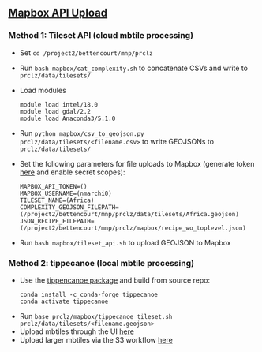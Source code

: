 
## [Mapbox API Upload](https://docs.mapbox.com/api/maps/#tilesets) ##

### Method 1: Tileset API (cloud mbtile processing) ###
* Set `cd /project2/bettencourt/mnp/prclz`
* Run `bash mapbox/cat_complexity.sh` to concatenate CSVs and write to `prclz/data/tilesets/`
* Load modules
    ```
    module load intel/18.0
    module load gdal/2.2
    module load Anaconda3/5.1.0
    ```
* Run `python mapbox/csv_to_geojson.py prclz/data/tilesets/<filename.csv>` to write GEOJSONs to `prclz/data/tilesets/`
* Set the following parameters for file uploads to Mapbox (generate token [here](https://account.mapbox.com/access-tokens/create) and enable secret scopes):
    ```
    MAPBOX_API_TOKEN=()
    MAPBOX_USERNAME=(nmarchi0)
    TILESET_NAME=(Africa)
    COMPLEXITY_GEOJSON_FILEPATH=(/project2/bettencourt/mnp/prclz/data/tilesets/Africa.geojson)
    JSON_RECIPE_FILEPATH=(/project2/bettencourt/mnp/prclz/mapbox/recipe_wo_toplevel.json)
    ```
    
 * Run `bash mapbox/tileset_api.sh` to upload GEOJSON to Mapbox
 
 ### Method 2: tippecanoe (local mbtile processing) ###
 * Use the [tippencanoe package](https://github.com/mapbox/tippecanoe) and build from source repo:
   ```
   conda install -c conda-forge tippecanoe
   conda activate tippecanoe
   ```
 * Run `base prclz/mapbox/tippecanoe_tileset.sh prclz/data/tilesets/<filename.geojson>`
 * Upload mbtiles through the UI [here](https://studio.mapbox.com/tilesets/)
 * Upload larger mbtiles via the S3 workflow [here](https://docs.mapbox.com/api/maps/#retrieve-s3-credentials)
